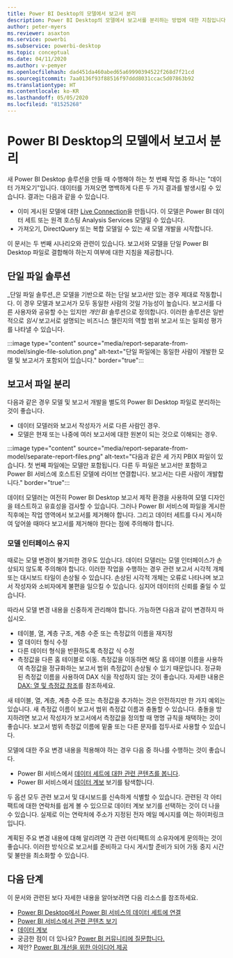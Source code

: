 ```yaml
---
title: Power BI Desktop의 모델에서 보고서 분리
description: Power BI Desktop의 모델에서 보고서를 분리하는 방법에 대한 지침입니다.
author: peter-myers
ms.reviewer: asaxton
ms.service: powerbi
ms.subservice: powerbi-desktop
ms.topic: conceptual
ms.date: 04/11/2020
ms.author: v-pemyer
ms.openlocfilehash: dad451da460abed65a69990394522f268d7f21cd
ms.sourcegitcommit: 7aa0136f93f88516f97ddd8031ccac5d07863b92
ms.translationtype: HT
ms.contentlocale: ko-KR
ms.lasthandoff: 05/05/2020
ms.locfileid: "81525268"
---
```

# <a name="separate-reports-from-models-in-power-bi-desktop"></a>Power BI Desktop의 모델에서 보고서 분리

새 Power BI Desktop 솔루션을 만들 때 수행해야 하는 첫 번째 작업 중 하나는 "데이터 가져오기"입니다. 데이터를 가져오면 명백하게 다른 두 가지 결과를 발생시킬 수 있습니다. 결과는 다음과 같을 수 있습니다.

- 이미 게시된 모델에 대한 [Live Connection](../desktop-report-lifecycle-datasets.md)을 만듭니다. 이 모델은 Power BI 데이터 세트 또는 원격 호스팅 Analysis Services 모델일 수 있습니다.
- 가져오기, DirectQuery 또는 복합 모델일 수 있는 새 모델 개발을 시작합니다.

이 문서는 두 번째 시나리오와 관련이 있습니다. 보고서와 모델을 단일 Power BI Desktop 파일로 결합해야 하는지 여부에 대한 지침을 제공합니다.

## <a name="single-file-solution"></a>단일 파일 솔루션

_단일 파일 솔루션_은 모델을 기반으로 하는 단일 보고서만 있는 경우 제대로 작동합니다. 이 경우 모델과 보고서가 모두 동일한 사람의 것일 가능성이 높습니다. 보고서를 다른 사용자와 공유할 수는 있지만 _개인 BI_ 솔루션으로 정의합니다. 이러한 솔루션은 일반적으로 _임시_ 보고서로 설명되는 비즈니스 챌린지의 역할 범위 보고서 또는 일회성 평가를 나타낼 수 있습니다.

:::image type="content" source="media/report-separate-from-model/single-file-solution.png" alt-text="단일 파일에는 동일한 사람이 개발한 모델 및 보고서가 포함되어 있습니다." border="true":::

## <a name="separate-report-files"></a>보고서 파일 분리

다음과 같은 경우 모델 및 보고서 개발을 별도의 Power BI Desktop 파일로 분리하는 것이 좋습니다.

- 데이터 모델러와 보고서 작성자가 서로 다른 사람인 경우.
- 모델은 현재 또는 나중에 여러 보고서에 대한 원본이 되는 것으로 이해되는 경우.

:::image type="content" source="media/report-separate-from-model/separate-report-files.png" alt-text="다음과 같은 세 가지 PBIX 파일이 있습니다. 첫 번째 파일에는 모델만 포함됩니다. 다른 두 파일은 보고서만 포함하고 Power BI 서비스에 호스트된 모델에 라이브 연결합니다. 보고서는 다른 사람이 개발합니다." border="true":::

데이터 모델러는 여전히 Power BI Desktop 보고서 제작 환경을 사용하여 모델 디자인을 테스트하고 유효성을 검사할 수 있습니다. 그러나 Power BI 서비스에 파일을 게시한 직후에는 작업 영역에서 보고서를 제거해야 합니다. 그리고 데이터 세트를 다시 게시하여 덮어쓸 때마다 보고서를 제거해야 한다는 점에 주의해야 합니다.

### <a name="preserve-the-model-interface"></a>모델 인터페이스 유지

때로는 모델 변경이 불가피한 경우도 있습니다. 데이터 모델러는 모델 인터페이스가 손상되지 않도록 주의해야 합니다. 이러한 작업을 수행하는 경우 관련 보고서 시각적 개체 또는 대시보드 타일이 손상될 수 있습니다. 손상된 시각적 개체는 오류로 나타나며 보고서 작성자와 소비자에게 불편을 일으킬 수 있습니다. 심지어 데이터의 신뢰를 줄일 수 있습니다.

따라서 모델 변경 내용을 신중하게 관리해야 합니다. 가능하면 다음과 같이 변경하지 마십시오.

- 테이블, 열, 계층 구조, 계층 수준 또는 측정값의 이름을 재지정
- 열 데이터 형식 수정
- 다른 데이터 형식을 반환하도록 측정값 식 수정
- 측정값을 다른 홈 테이블로 이동. 측정값을 이동하면 해당 홈 테이블 이름을 사용하여 측정값을 정규화하는 보고서 범위 측정값이 손상될 수 있기 때문입니다. 정규화된 측정값 이름을 사용하여 DAX 식을 작성하지 않는 것이 좋습니다. 자세한 내용은 [DAX: 열 및 측정값 참조](dax-column-measure-references.md)를 참조하세요.

새 테이블, 열, 계층, 계층 수준 또는 측정값을 추가하는 것은 안전하지만 한 가지 예외는 있습니다. 새 측정값 이름이 보고서 범위 측정값 이름과 충돌할 수 있습니다. 충돌을 방지하려면 보고서 작성자가 보고서에서 측정값을 정의할 때 명명 규칙을 채택하는 것이 좋습니다. 보고서 범위 측정값 이름에 밑줄 또는 다른 문자를 접두사로 사용할 수 있습니다.

모델에 대한 주요 변경 내용을 적용해야 하는 경우 다음 중 하나를 수행하는 것이 좋습니다.

- Power BI 서비스에서 [데이터 세트에 대한 관련 콘텐츠를 봅니다](../consumer/end-user-related.md#view-related-content-for-a-dataset).
- Power BI 서비스에서 [데이터 계보](../collaborate-share/service-data-lineage.md) 보기를 탐색합니다.

두 옵션 모두 관련 보고서 및 대시보드를 신속하게 식별할 수 있습니다. 관련된 각 아티팩트에 대한 연락처를 쉽게 볼 수 있으므로 데이터 계보 보기를 선택하는 것이 더 나을 수 있습니다. 실제로 이는 연락처에 주소가 지정된 전자 메일 메시지를 여는 하이퍼링크입니다.

계획된 주요 변경 내용에 대해 알리려면 각 관련 아티팩트의 소유자에게 문의하는 것이 좋습니다. 이러한 방식으로 보고서를 준비하고 다시 게시할 준비가 되어 가동 중지 시간 및 불만을 최소화할 수 있습니다.

## <a name="next-steps"></a>다음 단계

이 문서와 관련된 보다 자세한 내용을 알아보려면 다음 리소스를 참조하세요.

- [Power BI Desktop에서 Power BI 서비스의 데이터 세트에 연결](../desktop-report-lifecycle-datasets.md)
- [Power BI 서비스에서 관련 콘텐츠 보기](../consumer/end-user-related.md)
- [데이터 계보](../collaborate-share/service-data-lineage.md)
- 궁금한 점이 더 있나요? [Power BI 커뮤니티에 질문합니다.](https://community.powerbi.com/)
- 제안? [Power BI 개선을 위한 아이디어 제공](https://ideas.powerbi.com/)
